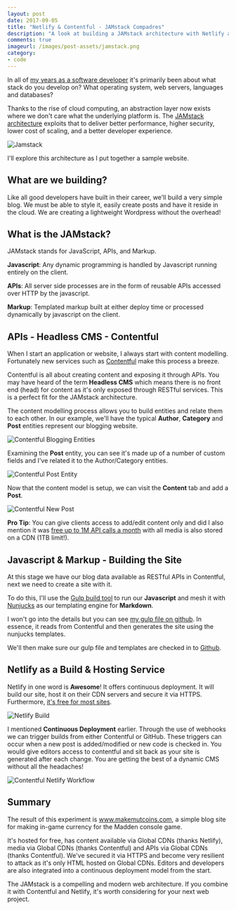 ```yaml
---
layout: post
date: 2017-09-05
title: "Netlify & Contentful - JAMstack Compadres"
description: "A look at building a JAMstack architecture with Netlify and Contentful to construct a highly performant and secure website."
comments: true
imageurl: /images/post-assets/jamstack.png
category: 
- code
---
```


In all of [my years as a software developer](/resume) it's primarily been about what stack do you develop on? What operating system, web servers, languages and databases? 

Thanks to the rise of cloud computing, an abstraction layer now exists where we don't care what the underlying platform is. The [JAMstack architecture](https://jamstack.org/) exploits that to deliver better performance, higher security, lower cost of scaling, and a better developer experience.


![Jamstack](/images/post-assets/jamstack.png)

I'll explore this architecture as I put together a sample website. 

<!--more-->

## What are we building? 

Like all good developers have built in their career, we'll build a very simple blog. We must be able to style it, easily create posts and have it reside in the cloud. We are creating a lightweight Wordpress without the overhead!

## What is the JAMstack?

JAMstack stands for JavaScript, APIs, and Markup. 

__Javascript__: Any dynamic programming is handled by Javascript running entirely on the client. 

__APIs__: All server side processes are in the form of reusable APIs accessed over HTTP by the javascript.

__Markup__: Templated markup built at either deploy time or processed dynamically by javascript on the client. 

## APIs - Headless CMS - Contentful

When I start an application or website, I always start with content modelling. Fortunately new services such as [Contentful](https://www.contentful.com/) make this process a breeze. 

Contentful is all about creating content and exposing it through APIs. You may have heard of the term __Headless CMS__ which means there is no front end (head) for content as it's only exposed through RESTful services. This is a perfect fit for the JAMstack architecture.

The content modelling process allows you to build entities and relate them to each other. In our example, we'll have the typical __Author__, __Category__ and __Post__ entities represent our blogging website.

![Contentful Blogging Entities](/images/post-assets/contentful-entities.png)

Examining the __Post__ entity, you can see it's made up of a number of custom fields and I've related it to the Author/Category entities.

![Contentful Post Entity](/images/post-assets/contentful-post.png)

Now that the content model is setup, we can visit the __Content__ tab and add a __Post__. 

![Contentful New Post](/images/post-assets/contentful-new-post.png)

__Pro Tip__: You can give clients access to add/edit content only and did I also mention it was [free up to 1M API calls a month](https://www.contentful.com/pricing/) with all media is also stored on a CDN (1TB limit!).

## Javascript & Markup - Building the Site

At this stage we have our blog data available as RESTful APIs in Contentful, next we need to create a site with it. 

To do this, I'll use the [Gulp build tool](https://gulpjs.com/) to run our __Javascript__ and mesh it with [Nunjucks](https://mozilla.github.io/nunjucks/) as our templating engine for __Markdown__. 

I won't go into the details but you can see [my gulp file on github](https://github.com/sjmcculloch/mutcoins/blob/master/gulpfile.js). In essence, it reads from Contentful and then generates the site using the nunjucks templates.  

We'll then make sure our gulp file and templates are checked in to [Github](https://github.com/sjmcculloch/mutcoins).

## Netlify as a Build & Hosting Service

Netlify in one word is __Awesome__! It offers continuous deployment. It will build our site, host it on their CDN servers and secure it via HTTPS. Furthermore, [it's free for most sites](https://www.netlify.com/pricing/). 

![Netlify Build](/images/post-assets/netlify-build.png)

I mentioned __Continuous Deployment__ earlier. Through the use of webhooks we can trigger builds from either Contentful or GitHub. These triggers can occur when a new post is added/modified or new code is checked in. You would give editors access to contentful and sit back as your site is generated after each change. You are getting the best of a dynamic CMS without all the headaches! 


![Contentful Netlify Workflow](/images/post-assets/contentful-netlify-workflow.svg)

## Summary

The result of this experiment is www.makemutcoins.com, a simple blog site for making in-game currency for the Madden console game. 

It's hosted for free, has content available via Global CDNs (thanks Netlify), media via Global CDNs (thanks Contentful) and APIs via Global CDNs (thanks Contentful). We've secured it via HTTPS and become very resilient to attack as it's only HTML hosted on Global CDNs. Editors and developers are also integrated into a continuous deployment model from the start. 

The JAMstack is a compelling and modern web architecture. If you combine it with Contentful and Netlify, it's worth considering for your next web project.


